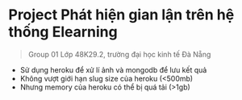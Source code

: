 # Project Phát hiện gian lận trên hệ thống Elearning
> Group 01
> Lớp 48K29.2, trường đại học kinh tế Đà Nẵng
- Sử dụng heroku để xử lí ảnh và mongodb để lưu kết quả
- Không vượt giới hạn slug size của heroku (<500mb)
- Nhưng memory của heroku có thể bị quá tải (>1gb)
